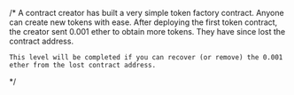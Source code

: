 /*
    A contract creator has built a very simple token factory contract.
    Anyone can create new tokens with ease. After deploying the first 
    token contract, the creator sent 0.001 ether to obtain more tokens.
    They have since lost the contract address.

    This level will be completed if you can recover (or remove) the 0.001
    ether from the lost contract address.
*/
